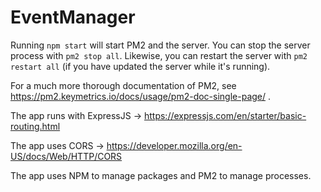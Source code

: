 # EventManager
Running `npm start` will start PM2 and the server. You can stop the server process with `pm2 stop all`. Likewise, you can restart the server with `pm2 restart all` (if you have updated the server while it's running). 

For a much more thorough documentation of PM2, see https://pm2.keymetrics.io/docs/usage/pm2-doc-single-page/ .

The app runs with ExpressJS -> https://expressjs.com/en/starter/basic-routing.html

The app uses CORS -> https://developer.mozilla.org/en-US/docs/Web/HTTP/CORS

The app uses NPM to manage packages and PM2 to manage processes.
